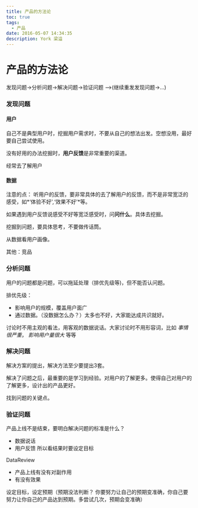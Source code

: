 ```yaml
---
title: 产品的方法论
toc: true
tags:
  - 产品
date: 2016-05-07 14:34:35
description: York 梁溢
---
```

产品的方法论
===
发现问题->分析问题->解决问题->验证问题 -->(继续重发发现问题->...)

<!--more-->
### 发现问题
#### **用户**
自己不是典型用户时，挖掘用户需求时，不要从自己的想法出发。空想没用，最好要自己尝试使用。

没有好用的办法挖掘时，**用户反馈**是非常重要的渠道。

经常去了解用户

#### **数据**
注意的点：
听用户的反馈，要非常具体的去了解用户的反馈，而不是非常宽泛的感受，如*‘体验不好’*,*‘效果不好’*等。

如果遇到用户反馈说感受不好等宽泛感受时，问**问什么**。具体去挖掘。

挖掘到问题，要具体思考，不要做传话筒。

从数据看用户画像。

其他：竞品

### 分析问题
用户的问题都是问题，可以拖延处理（排优先级等)，但不能否认问题。

排优先级：
* 影响用户的规模，覆盖用户面广
* 通过数据。（没数据怎么办？）太多也不好，大家能达成共识就好。

讨论时不用主观的看法，用客观的数据说话。大家讨论时不用形容词，比如 *事情很严重*， *影响用户量很大* 等等

### 解决问题

解决方案的提出，解决方法至少要提出3套。

解决了问题之后，最重要的是学习到经验。对用户的了解更多。使得自己对用户的了解更多，设计出的产品更好。

找到问题的关键点。

### 验证问题
产品上线不是结束，要明白解决问题的标准是什么？
* 数据说话
* 用户反馈
所以看结果时要设定目标

DataReview
* 产品上线有没有对副作用
* 有没有效果

设定目标，设定预期（预期没法判断？ 你要努力让自己的预期变准确，你自己要努力让你自己的产品达到预期。多尝试几次，预期会变准确）
